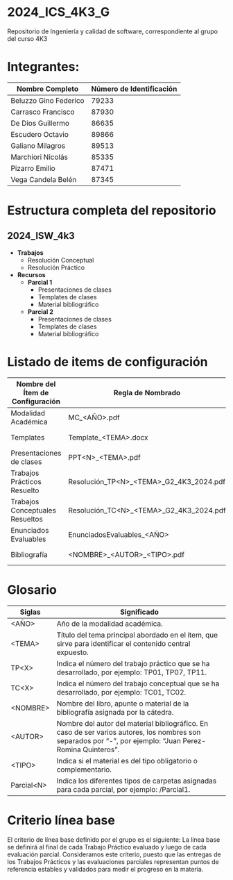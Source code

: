 # 2024_ICS_4K3_G

Repositorio de Ingeniería y calidad de software, correspondiente al grupo del curso 4K3

# Integrantes:
| Nombre Completo        | Número de Identificación |
|------------------------|--------------------------|
| Beluzzo Gino Federico  | 79233                    |
| Carrasco Francisco     | 87930                    |
| De Dios Guillermo      | 86635                    |
| Escudero Octavio       | 89866                    |
| Galiano Milagros       | 89513                    |
| Marchiori Nicolás      | 85335                    |
| Pizarro Emilio         | 87471                    |
| Vega Candela Belén     | 87345                    |


# Estructura completa del repositorio

## 2024_ISW_4k3

- **Trabajos**
  - Resolución Conceptual
  - Resolución Práctico
- **Recursos**
  - **Parcial 1**
    - Presentaciones de clases
    - Templates de clases
    - Material bibliográfico
  - **Parcial 2**
    - Presentaciones de clases
    - Templates de clases
    - Material bibliográfico

# Listado de items de configuración

| Nombre del Ítem de Configuración      | Regla de Nombrado                            | Ubicación Física                                   |
|---------------------------------------|----------------------------------------------|----------------------------------------------------|
| Modalidad Académica                   | MC\_&lt;AÑO&gt;.pdf                          | /                                                  |
| Templates                             | Template\_&lt;TEMA&gt;.docx                  | /Recursos/Parcial&lt;N&gt;/Templates de clases     |
| Presentaciones de clases              | PPT&lt;N&gt;\_&lt;TEMA&gt;.pdf               | /Recursos/Parcial&lt;N&gt;/Presentaciones de clases|
| Trabajos Prácticos Resuelto           | Resolución\_TP&lt;N&gt;\_&lt;TEMA&gt;\_G2\_4K3\_2024.pdf| /Trabajos/Resolucion Práctico                      |
| Trabajos Conceptuales Resueltos       | Resolución\_TC&lt;N&gt;\_&lt;TEMA&gt;\_G2\_4K3\_2024.pdf | /Trabajos/Resolución Conceptual      |
| Enunciados Evaluables                 | EnunciadosEvaluables\_&lt;AÑO&gt;            | /Trabajos                                          |
| Bibliografía                          | &lt;NOMBRE&gt;\_&lt;AUTOR&gt;\_&lt;TIPO&gt;.pdf| /Recursos/Parcial&lt;N&gt;/Material Bibliográfico  |

# Glosario

| Siglas     | Significado                                                                                                  |
|------------|--------------------------------------------------------------------------------------------------------------|
| &lt;AÑO&gt;    | Año de la modalidad académica.                                                                               |
| &lt;TEMA&gt;   | Título del tema principal abordado en el ítem, que sirve para identificar el contenido central expuesto.     |
| TP&lt;X&gt;    | Indica el número del trabajo práctico que se ha desarrollado, por ejemplo: TP01, TP07, TP11.                 |
| TC&lt;X&gt;    | Indica el número del trabajo conceptual que se ha desarrollado, por ejemplo: TC01, TC02.                     |
| &lt;NOMBRE&gt; | Nombre del libro, apunte o material de la bibliografía asignada por la cátedra.                              |
| &lt;AUTOR&gt;  | Nombre del autor del material bibliográfico. En caso de ser varios autores, los nombres son separados por “-”, por ejemplo: “Juan Perez-Romina Quinteros”. |
| &lt;TIPO&gt;   | Indica si el material es del tipo obligatorio o complementario.                                              |
| Parcial&lt;N&gt; | Indica los diferentes tipos de carpetas asignadas para cada parcial, por ejemplo: /Parcial1.                 |


# Criterio línea base
El criterio de línea base definido por el grupo es el siguiente:
La línea base se definirá al final de cada Trabajo Práctico evaluado y luego de cada evaluación parcial. 
Consideramos este criterio, puesto que las entregas de los Trabajos Prácticos y las evaluaciones parciales 
representan puntos de referencia estables y validados para medir el progreso en la materia.

